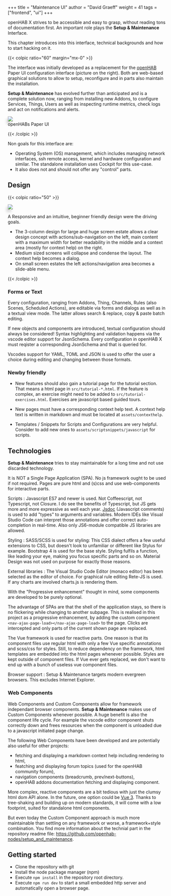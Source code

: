 +++
title = "Maintenance UI"
author = "David Graeff"
weight = 41
tags = ["frontend", "ui"]
+++

openHAB X strives to be accessible and easy to grasp, without reading tons of documentation first. An important role plays the **Setup & Maintenance** Interface.

This chapter introduces into this interface, technical backgrounds and how to start hacking on it.<!--more-->

{{< colpic ratio="60" margin="mx-0" >}}

The interface was initially developed as a replacement for the [openHAB](https://www.openhab.org) Paper UI configuration interface (picture on the right). Both are web-based graphical solutions to allow to setup, reconfigure and in parts also maintain the installation. 

**Setup & Maintenance** has evolved further than anticipated and is a complete solution now, ranging from installing new Addons, to configure Services, Things, Users as well as inspecting runtime metrics, check logs and act on notifications and alerts.

<split>

<img src="/img/doc/paperui.jpg" class="w-100 mt-3 ml-3" style="transform: perspective(602px) rotateY(-16deg);box-shadow: -5px 8px 8px 0 rgba(0,0,0,0.15);">
<div class="text-center mt-2">openHABs Paper UI</div>

{{< /colpic >}}

Non goals for this interface are:

* Operating System (OS) management, which includes managing network interfaces, ssh remote access, kernel and hardware configuration and similar. The standalone installation uses Cockpit for this use-case.
* It also does not and should not offer any "control" parts. 

## Design 

{{< colpic ratio="50" >}}

<img src="/img/features/scenes.png" class="w-100 m-3" style="transform: perspective(602px) rotateY(16deg);box-shadow: -5px 8px 8px 0 rgba(0,0,0,0.15);">

<split>

A Responsive and an intuitive, beginner friendly design were the driving goals.

* The 3-column design for large and huge screen estate 
allows a clear design concept with actions/sub-navigation on the left, main content with a maximum width for better readability in the middle and a context area (mostly for context help) on the right.
* Medium sized screens will collapse and condense the layout. The context help becomes a dialog.
* On small screen estates the left actions/navigation area becomes a slide-able menu.

{{< /colpic >}}

### Forms or Text
Every configuration, ranging from Addons, Thing, Channels, Rules (also Scenes, Scheduled Actions), are editable via forms and dialogs as well as in a textual view mode. The latter allows search &amp; replace, copy &amp; paste batch editing.

If new objects and components are introduced, textual configuration should always be considered! Syntax highlighting and validation happens via the vscode editor support for JsonSchema. Every configuration in openHAB X must reqister a corresponding JsonSchema and that is queried for.

Vscodes support for YAML, TOML and JSON is used to offer the user a choice during editing and changing between those formats.

### Newby friendly

* New features should also gain a tutorial page for the tutorial section. That means a html page in `src/tutorial-*.html`. If the feature is complex, an exercise might need to be added to `src/tutorial-exercises.html`. Exercises are javascript based guided tours.

* New pages must have a corresponding context help text. A context help text is written in markdown and must be located at `assets/contexthelp`.

* Templates / Snippets for Scripts and Configurations are very helpful. Consider to add new ones to `assets/scriptsnippets/javascript` for scripts.

## Technologies

**Setup &amp; Maintenance** tries to stay maintainable for a long time and not use discarded technology.

It is NOT a Single Page Application (SPA). No js framework ought to be used if not required. Pages are pure html and (s)css and use web-components for interactive parts.

Scripts
: Javascript ES7 and newer is used. Not Coffeescript, not Typescript, not Closure. I do see the benefits of Typescript, but JS gets more and more expressive as well each year. [Jsdoc](https://devhints.io/jsdoc) (Javascript comments) is used to add "types" to arguments and variables. Modern IDEs like Visual Studio Code can interpret those annotations and offer correct auto-completion in real-time. Also only JS6-module compatible JS libraries are allowed.

Styling
: SASS/SCSS is used for styling: This CSS dialect offers a few useful extensions to CSS, but doesn't look to unfamiliar or different like Stylus for example. Bootstrap 4 is used for the base style. Styling fulfils a function, like leading your eye, making you focus specific parts and so on. Material Design was not used on purpose for exactly those reasons.

External libraries
: The Visual Studio Code Editor (monaco editor) has been selected as the editor of choice. For graphical rule editing Rete-JS is used. If any charts are involved charts.js is rendering them.

With the "Progressive enhancement" thought in mind, some components are developed to be purely optional. 

The advantage of SPAs are that the shell of the application stays, so there is no flickering while changing to another subpage. This is realised in this project as a progressive enhancement, by adding the custom component `<nav-ajax-page-load></nav-ajax-page-load>` to the page. Clicks are intercepted and only parts of the current shown page are replaced.

The Vue framework is used for reactive parts. One reason is that its component files use regular html with only a few Vue specific annotations and scss/css for styles. Still, to reduce dependency on the framework, html templates are embedded into the html pages whenever possible. Styles are kept outside of component files. If Vue ever gets replaced, we don't want to end up with a bunch of useless vue component files.

Browser support
: Setup &amp; Maintenance targets modern evergreen browsers. This excludes Internet Explorer.

### Web Components

Web Components and Custom Components allow for framework independant browser components. **Setup &amp; Maintenance** makes use of Custom Components whenever possible. A huge benefit is also the component life cycle. For example the vscode editor component shuts correctly down and frees resources when the component is unloaded due to a javascript initiated page change.

The following Web Components have been developed and are potentially also useful for other projects:

* fetching and displaying a markdown context help including rendering to html,
* featching and displaying forum topics (used for the openHAB community forum),
* navigation components (breadcrumb, prev/next-buttons),
* openHAB addons documentation fetching and displaying component.

More complex, reactive components are a bit tedious with just the clumsy html dom API alone.
In the future, one option could be [Vue 3](https://medium.com/the-vue-point/plans-for-the-next-iteration-of-vue-js-777ffea6fabf). Thanks
to tree-shaking and building up on modern standards, it will come with a low footprint, suited for standalone html components.

But even today the Custom Component approach is much more maintainable than settling on any framework or worse, a framework+style combination. You find more information about the technial part in the repository readme file: https://github.com/openhab-nodes/setup_and_maintenance.

## Getting started

* Clone the repository with git
* Install the node package manager (npm)
* Execute `npm install` in the repository root directory.
* Execute `npm run dev` to start a small embedded http server and automatically open a browser page.